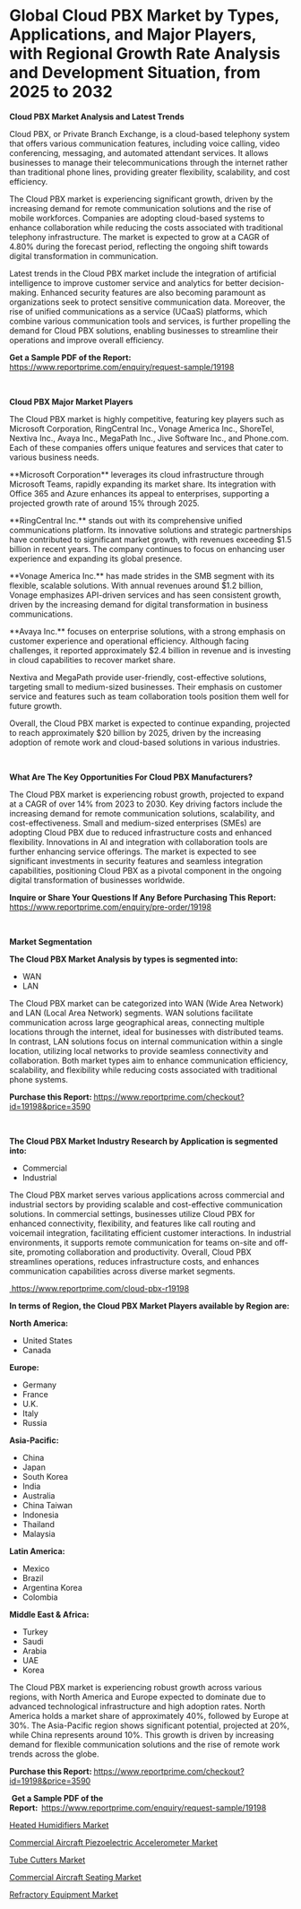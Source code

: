 <p><h1>Global Cloud PBX Market by Types, Applications, and Major Players, with Regional Growth Rate Analysis and Development Situation, from 2025 to 2032</h1></p><p><strong>Cloud PBX Market Analysis and Latest Trends</strong></p>
<p><p>Cloud PBX, or Private Branch Exchange, is a cloud-based telephony system that offers various communication features, including voice calling, video conferencing, messaging, and automated attendant services. It allows businesses to manage their telecommunications through the internet rather than traditional phone lines, providing greater flexibility, scalability, and cost efficiency. </p><p>The Cloud PBX market is experiencing significant growth, driven by the increasing demand for remote communication solutions and the rise of mobile workforces. Companies are adopting cloud-based systems to enhance collaboration while reducing the costs associated with traditional telephony infrastructure. The market is expected to grow at a CAGR of 4.80% during the forecast period, reflecting the ongoing shift towards digital transformation in communication.</p><p>Latest trends in the Cloud PBX market include the integration of artificial intelligence to improve customer service and analytics for better decision-making. Enhanced security features are also becoming paramount as organizations seek to protect sensitive communication data. Moreover, the rise of unified communications as a service (UCaaS) platforms, which combine various communication tools and services, is further propelling the demand for Cloud PBX solutions, enabling businesses to streamline their operations and improve overall efficiency.</p></p>
<p><strong>Get a Sample PDF of the Report:&nbsp;</strong> <a href="https://www.reportprime.com/enquiry/request-sample/19198?utm_campaign=75&utm_medium=2&utm_source=Github&utm_content=ia&utm_term=19032025&utm_id=cloud-pbx">https://www.reportprime.com/enquiry/request-sample/19198</a></p>
<p>&nbsp;</p>
<p><strong>Cloud PBX Major Market Players</strong></p>
<p><p>The Cloud PBX market is highly competitive, featuring key players such as Microsoft Corporation, RingCentral Inc., Vonage America Inc., ShoreTel, Nextiva Inc., Avaya Inc., MegaPath Inc., Jive Software Inc., and Phone.com. Each of these companies offers unique features and services that cater to various business needs.</p><p>**Microsoft Corporation** leverages its cloud infrastructure through Microsoft Teams, rapidly expanding its market share. Its integration with Office 365 and Azure enhances its appeal to enterprises, supporting a projected growth rate of around 15% through 2025.</p><p>**RingCentral Inc.** stands out with its comprehensive unified communications platform. Its innovative solutions and strategic partnerships have contributed to significant market growth, with revenues exceeding $1.5 billion in recent years. The company continues to focus on enhancing user experience and expanding its global presence.</p><p>**Vonage America Inc.** has made strides in the SMB segment with its flexible, scalable solutions. With annual revenues around $1.2 billion, Vonage emphasizes API-driven services and has seen consistent growth, driven by the increasing demand for digital transformation in business communications.</p><p>**Avaya Inc.** focuses on enterprise solutions, with a strong emphasis on customer experience and operational efficiency. Although facing challenges, it reported approximately $2.4 billion in revenue and is investing in cloud capabilities to recover market share.</p><p>Nextiva and MegaPath provide user-friendly, cost-effective solutions, targeting small to medium-sized businesses. Their emphasis on customer service and features such as team collaboration tools position them well for future growth.</p><p>Overall, the Cloud PBX market is expected to continue expanding, projected to reach approximately $20 billion by 2025, driven by the increasing adoption of remote work and cloud-based solutions in various industries.</p></p>
<p>&nbsp;</p>
<p><strong>What Are The Key Opportunities For Cloud PBX Manufacturers?</strong></p>
<p><p>The Cloud PBX market is experiencing robust growth, projected to expand at a CAGR of over 14% from 2023 to 2030. Key driving factors include the increasing demand for remote communication solutions, scalability, and cost-effectiveness. Small and medium-sized enterprises (SMEs) are adopting Cloud PBX due to reduced infrastructure costs and enhanced flexibility. Innovations in AI and integration with collaboration tools are further enhancing service offerings. The market is expected to see significant investments in security features and seamless integration capabilities, positioning Cloud PBX as a pivotal component in the ongoing digital transformation of businesses worldwide.</p></p>
<p><strong>Inquire or Share Your Questions If Any Before Purchasing This Report:</strong> <a href="https://www.reportprime.com/enquiry/pre-order/19198?utm_campaign=75&utm_medium=2&utm_source=Github&utm_content=ia&utm_term=19032025&utm_id=cloud-pbx">https://www.reportprime.com/enquiry/pre-order/19198</a></p>
<p>&nbsp;</p>
<p><strong>Market Segmentation</strong></p>
<p><strong>The Cloud PBX Market Analysis by types is segmented into:</strong></p>
<p><ul><li>WAN</li><li>LAN</li></ul></p>
<p><p>The Cloud PBX market can be categorized into WAN (Wide Area Network) and LAN (Local Area Network) segments. WAN solutions facilitate communication across large geographical areas, connecting multiple locations through the internet, ideal for businesses with distributed teams. In contrast, LAN solutions focus on internal communication within a single location, utilizing local networks to provide seamless connectivity and collaboration. Both market types aim to enhance communication efficiency, scalability, and flexibility while reducing costs associated with traditional phone systems.</p></p>
<p><strong>Purchase this Report:&nbsp;</strong><a href="https://www.reportprime.com/checkout?id=19198&price=3590&utm_campaign=75&utm_medium=2&utm_source=Github&utm_content=ia&utm_term=19032025&utm_id=cloud-pbx">https://www.reportprime.com/checkout?id=19198&price=3590</a></p>
<p>&nbsp;</p>
<p><strong>The Cloud PBX Market Industry Research by Application is segmented into:</strong></p>
<p><ul><li>Commercial</li><li>Industrial</li></ul></p>
<p><p>The Cloud PBX market serves various applications across commercial and industrial sectors by providing scalable and cost-effective communication solutions. In commercial settings, businesses utilize Cloud PBX for enhanced connectivity, flexibility, and features like call routing and voicemail integration, facilitating efficient customer interactions. In industrial environments, it supports remote communication for teams on-site and off-site, promoting collaboration and productivity. Overall, Cloud PBX streamlines operations, reduces infrastructure costs, and enhances communication capabilities across diverse market segments.</p></p>
<p><a href="https://www.reportprime.com/cloud-pbx-r19198?utm_campaign=75&utm_medium=2&utm_source=Github&utm_content=ia&utm_term=19032025&utm_id=cloud-pbx">&nbsp;https://www.reportprime.com/cloud-pbx-r19198</a></p>
<p><strong>In terms of Region, the Cloud PBX Market Players available by Region are:</strong></p>
<p>
    <p> <strong> North America: </strong>
        <ul>
            <li>United States</li>
            <li>Canada</li>
        </ul>
        </p> 
    <p> <strong> Europe: </strong>
        <ul>
            <li>Germany</li>
            <li>France</li>
            <li>U.K.</li>
            <li>Italy</li>
            <li>Russia</li>
        </ul>
        </p> 
    <p> <strong> Asia-Pacific: </strong>
        <ul>
            <li>China</li>
            <li>Japan</li>
            <li>South Korea</li>
            <li>India</li>
            <li>Australia</li>
            <li>China Taiwan</li>
            <li>Indonesia</li>
            <li>Thailand</li>
            <li>Malaysia</li>
        </ul>
        </p> 
    <p> <strong> Latin America: </strong>
        <ul>
            <li>Mexico</li>
            <li>Brazil</li>
            <li>Argentina Korea</li>
            <li>Colombia</li>
        </ul>
        </p> 
    <p> <strong> Middle East & Africa: </strong>
        <ul>
            <li>Turkey</li>
            <li>Saudi</li>
            <li>Arabia</li>
            <li>UAE</li>
            <li>Korea</li>
        </ul>
    </p>
    </p>
<p><p>The Cloud PBX market is experiencing robust growth across various regions, with North America and Europe expected to dominate due to advanced technological infrastructure and high adoption rates. North America holds a market share of approximately 40%, followed by Europe at 30%. The Asia-Pacific region shows significant potential, projected at 20%, while China represents around 10%. This growth is driven by increasing demand for flexible communication solutions and the rise of remote work trends across the globe.</p></p>
<p><strong>Purchase this Report: </strong><a href="https://www.reportprime.com/checkout?id=19198&price=3590&utm_campaign=75&utm_medium=2&utm_source=Github&utm_content=ia&utm_term=19032025&utm_id=cloud-pbx">https://www.reportprime.com/checkout?id=19198&price=3590</a></p>
<p>&nbsp;<strong>Get a Sample PDF of the Report:&nbsp;&nbsp;</strong><a href="https://www.reportprime.com/enquiry/request-sample/19198?utm_campaign=75&utm_medium=2&utm_source=Github&utm_content=ia&utm_term=19032025&utm_id=cloud-pbx">https://www.reportprime.com/enquiry/request-sample/19198</a></p>
<p><strong></strong></p>
<p><p><a href="https://github.com/luhleickov/Market-Research-Report-List-1/blob/main/heated-humidifiers-market.md?utm_campaign=75&utm_medium=2&utm_source=Github&utm_content=ia&utm_term=19032025&utm_id=cloud-pbx">Heated Humidifiers Market</a></p><p><a href="https://github.com/jaspartatin/Market-Research-Report-List-1/blob/main/commercial-aircraft-piezoelectric-accelerometer-market.md?utm_campaign=75&utm_medium=2&utm_source=Github&utm_content=ia&utm_term=19032025&utm_id=cloud-pbx">Commercial Aircraft Piezoelectric Accelerometer Market</a></p><p><a href="https://github.com/dusektwinec3/Market-Research-Report-List-1/blob/main/tube-cutters-market.md?utm_campaign=75&utm_medium=2&utm_source=Github&utm_content=ia&utm_term=19032025&utm_id=cloud-pbx">Tube Cutters Market</a></p><p><a href="https://github.com/jullselai/Market-Research-Report-List-1/blob/main/commercial-aircraft-seating-market.md?utm_campaign=75&utm_medium=2&utm_source=Github&utm_content=ia&utm_term=19032025&utm_id=cloud-pbx">Commercial Aircraft Seating Market</a></p><p><a href="https://github.com/toghojbeinta/Market-Research-Report-List-1/blob/main/refractory-equipment-market.md?utm_campaign=75&utm_medium=2&utm_source=Github&utm_content=ia&utm_term=19032025&utm_id=cloud-pbx">Refractory Equipment Market</a></p></p>